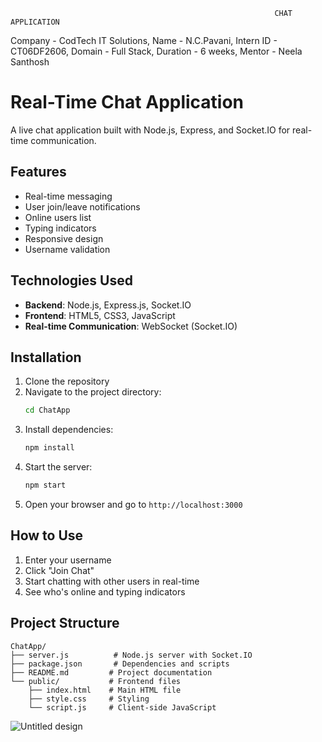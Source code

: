                                                                CHAT APPLICATION

Company - CodTech IT Solutions, Name - N.C.Pavani, Intern ID - CT06DF2606, Domain - Full Stack, Duration - 6 weeks, Mentor - Neela Santhosh                                                               
# Real-Time Chat Application

A live chat application built with Node.js, Express, and Socket.IO for real-time communication.

## Features

- Real-time messaging
- User join/leave notifications
- Online users list
- Typing indicators
- Responsive design
- Username validation

## Technologies Used

- **Backend**: Node.js, Express.js, Socket.IO
- **Frontend**: HTML5, CSS3, JavaScript
- **Real-time Communication**: WebSocket (Socket.IO)

## Installation

1. Clone the repository
2. Navigate to the project directory:
   ```bash
   cd ChatApp
   ```
3. Install dependencies:
   ```bash
   npm install
   ```
4. Start the server:
   ```bash
   npm start
   ```
5. Open your browser and go to `http://localhost:3000`

## How to Use

1. Enter your username
2. Click "Join Chat"
3. Start chatting with other users in real-time
4. See who's online and typing indicators

## Project Structure

```
ChatApp/
├── server.js          # Node.js server with Socket.IO
├── package.json       # Dependencies and scripts
├── README.md         # Project documentation
└── public/           # Frontend files
    ├── index.html    # Main HTML file
    ├── style.css     # Styling
    └── script.js     # Client-side JavaScript
```
![Untitled design](https://github.com/user-attachments/assets/2eef992c-91b2-47d9-bd41-743094143e70)

